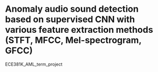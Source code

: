 # Anomaly audio sound detection based on supervised CNN with various feature extraction methods (STFT, MFCC, Mel-spectrogram, GFCC)
ECE381K_AML_term_project
